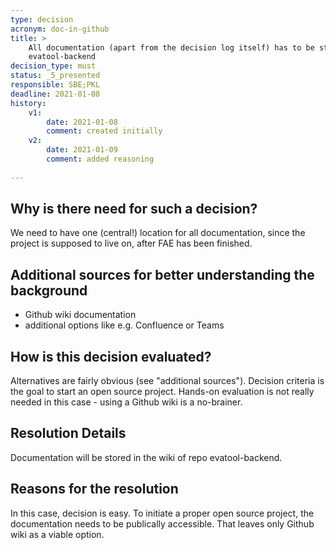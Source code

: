 ```yaml
---
type: decision
acronym: doc-in-github
title: >
    All documentation (apart from the decision log itself) has to be stored in a Github wiki, in repo 
    evatool-backend
decision_type: must
status: _5_presented
responsible: SBE;PKL
deadline: 2021-01-08
history:
    v1:
        date: 2021-01-08
        comment: created initially
    v2:
        date: 2021-01-09
        comment: added reasoning
                
---
```


## Why is there need for such a decision?

We need to have one (central!) location for all documentation, since the project is supposed to live on, after
FAE has been finished. 

## Additional sources for better understanding the background

* Github wiki documentation
* additional options like e.g. Confluence or Teams

## How is this decision evaluated?

Alternatives are fairly obvious (see "additional sources"). Decision criteria is the goal to start an open source
project. Hands-on evaluation is not really needed in this case - using a Github wiki is a no-brainer.
 
## Resolution Details

Documentation will be stored in the wiki of repo evatool-backend.

## Reasons for the resolution

In this case, decision is easy. To initiate a proper open source project, the documentation needs to be 
publically accessible. That leaves only Github wiki as a viable option.  

